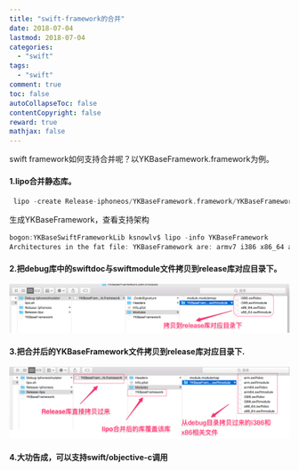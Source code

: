 ```yaml
---
title: "swift-framework的合并"
date: 2018-07-04
lastmod: 2018-07-04
categories:
  - "swift"
tags:
  - "swift"
comment: true
toc: false
autoCollapseToc: false
contentCopyright: false
reward: true
mathjax: false
---
```


swift framework如何支持合并呢？以YKBaseFramework.framework为例。

#### 1.lipo合并静态库。
```objective-c
 lipo -create Release-iphoneos/YKBaseFramework.framework/YKBaseFramework Debug-iphonesimulator/YKBaseFramework.framework/YKBaseFramework -output YKBaseFramework
```
生成YKBaseFramework，查看支持架构

```objective-c
bogon:YKBaseSwiftFrameworkLib ksnowlv$ lipo -info YKBaseFramework 
Architectures in the fat file: YKBaseFramework are: armv7 i386 x86_64 arm64 
```
#### 2.把debug库中的swiftdoc与swiftmodule文件拷贝到release库对应目录下。
![image](/images/post/2018-07-04-swift-frameworkde-he-bing/swiftframework-export.png) 

#### 3.把合并后的YKBaseFramework文件拷贝到release库对应目录下.
![image](/images/post/2018-07-04-swift-frameworkde-he-bing/swift-framework.png)


#### 4.大功告成，可以支持swift/objective-c调用